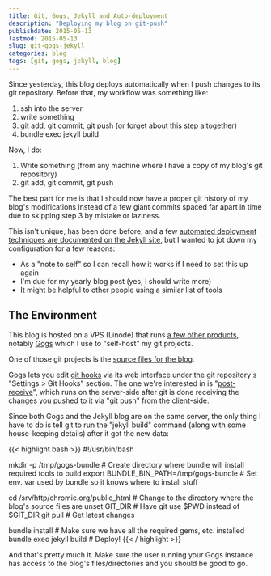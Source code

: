 ```yaml
---
title: Git, Gogs, Jekyll and Auto-deployment
description: "Deploying my blog on git-push"
publishdate: 2015-05-13
lastmod: 2015-05-13
slug: git-gogs-jekyll
categories: blog
tags: [git, gogs, jekyll, blog]
---
```


<div class="p-summary">
<p>Since yesterday, this blog deploys automatically when I push changes to its git
repository. Before that, my workflow was something like:</p>
</div>
<!--more-->

<ol>
  <li>ssh into the server</li>
  <li>write something</li>
  <li>git add, git commit, git push (or forget about this step altogether)</li>
  <li>bundle exec jekyll build</li>
</ol>

<p>Now, I do:<p>
<ol>
  <li>Write something (from any machine where I have a copy of my blog's git repository)</li>
  <li>git add, git commit, git push</li>
</ol>

<p>The best part for me is that I should now have a proper git history of my
blog's modifications instead of a few giant commits spaced far apart in time
due to skipping step 3 by mistake or laziness.</p>

<p>This isn't unique, has been done before, and a few
<a href="http://jekyllrb.com/docs/deployment-methods/#automated-methods">automated
deployment techniques are documented on the Jekyll site</a>, but I wanted to jot
down my configuration for a few reasons:</p>

<ul>
  <li>As a "note to self" so I can recall how it works if I need to set this up again</li>
  <li>I'm due for my yearly blog post (yes, I should write more)</li>
  <li>It might be helpful to other people using a similar list of tools</li>
</ul>

<h2>The Environment</h2>

<p>This blog is hosted on a VPS (Linode) that runs
<a href="http://chromic.org/blog/project-autonomous/">a few other products</a>,
notably <a href="http://gogs.io">Gogs</a> which I use to "self-host" my git projects.</p>

<p>One of those git projects is the <a href="https://code.chromic.org/chimo/chromic.org">
source files for the blog</a>.</p>

<p>Gogs lets you edit <a href="https://git-scm.herokuapp.com/book/en/v2/Customizing-Git-Git-Hooks">
git hooks</a> via its web interface under the git repository's "Settings > Git Hooks"
section. The one we're interested in is
"<a href="https://git-scm.herokuapp.com/book/en/v2/Customizing-Git-Git-Hooks#idp27140432">post-receive</a>",
which runs on the server-side after git is done receiving the changes you pushed
to it via "git push" from the client-side.</p>

<p>Since both Gogs and the Jekyll blog are on the same server, the only thing I
have to do is tell git to run the "jekyll build" command (along with some
house-keeping details) after it got the new data:</p>

{{< highlight bash >}}
#!/usr/bin/bash

mkdir -p /tmp/gogs-bundle               # Create directory where bundle will install required tools to build
export BUNDLE_BIN_PATH=/tmp/gogs-bundle # Set env. var used by bundle so it knows where to install stuff

cd /srv/http/chromic.org/public_html    # Change to the directory where the blog's source files are
unset GIT_DIR                           # Have git use $PWD instead of $GIT_DIR
git pull                                # Get latest changes

bundle install                          # Make sure we have all the required gems, etc. installed
bundle exec jekyll build                # Deploy!
{{< / highlight >}}

<p>And that's pretty much it. Make sure the user running your Gogs instance has
access to the blog's files/directories and you should be good to go.</p>
